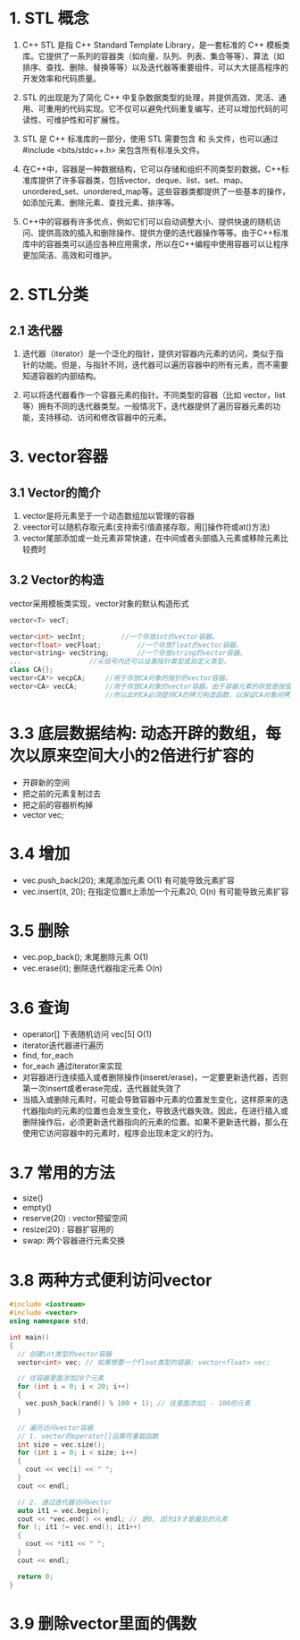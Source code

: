 # 1. STL 概念
1. C++ STL 是指 C++ Standard Template Library，是一套标准的 C++ 模板类库。它提供了一系列的容器类（如向量、队列、列表、集合等等）、算法（如排序、查找、删除、替换等等）以及迭代器等重要组件，可以大大提高程序的开发效率和代码质量。

2. STL 的出现是为了简化 C++ 中复杂数据类型的处理，并提供高效、灵活、通用、可重用的代码实现。它不仅可以避免代码重复编写，还可以增加代码的可读性、可维护性和可扩展性。

3. STL 是 C++ 标准库的一部分，使用 STL 需要包含 <iostream> 和 <algorithm> 头文件，也可以通过 #include <bits/stdc++.h> 来包含所有标准头文件。


4. 在C++中，容器是一种数据结构，它可以存储和组织不同类型的数据。C++标准库提供了许多容器类，包括vector、deque、list、set、map、unordered_set、unordered_map等。这些容器类都提供了一些基本的操作，如添加元素、删除元素、查找元素、排序等。
5. C++中的容器有许多优点，例如它们可以自动调整大小、提供快速的随机访问、提供高效的插入和删除操作、提供方便的迭代器操作等等。由于C++标准库中的容器类可以适应各种应用需求，所以在C++编程中使用容器可以让程序更加简洁、高效和可维护。

# 2. STL分类
## 2.1 迭代器
1. 迭代器（iterator）是一个泛化的指针，提供对容器内元素的访问，类似于指针的功能。但是，与指针不同，迭代器可以遍历容器中的所有元素，而不需要知道容器的内部结构。

2. 可以将迭代器看作一个容器元素的指针。不同类型的容器（比如 vector，list 等）拥有不同的迭代器类型。一般情况下，迭代器提供了遍历容器元素的功能，支持移动、访问和修改容器中的元素。


# 3. vector容器
## 3.1 Vector的简介
1. vector是将元素至于一个动态数组加以管理的容器
2. veector可以随机存取元素(支持索引值直接存取，用[]操作符或at()方法)
3. vector尾部添加或一处元素非常快速，在中间或者头部插入元素或移除元素比较费时

## 3.2 Vector的构造
vector采用模板类实现，vector对象的默认构造形式
```cpp
vector<T> vecT; 

vector<int> vecInt;        	//一个存放int的vector容器。
vector<float> vecFloat;     	//一个存放float的vector容器。
vector<string> vecString;   	//一个存放string的vector容器。
...				    //尖括号内还可以设置指针类型或自定义类型。
class CA{};
vector<CA*> vecpCA;	  	//用于存放CA对象的指针的vector容器。
vector<CA> vecCA;     	//用于存放CA对象的vector容器。由于容器元素的存放是按值复制的方式进行的，
                        //所以此时CA必须提供CA的拷贝构造函数，以保证CA对象间拷贝正常。
```
# 3.3 底层数据结构: 动态开辟的数组，每次以原来空间大小的2倍进行扩容的
- 开辟新的空间
- 把之前的元素复制过去
- 把之前的容器析构掉
- vector<int> vec;
# 3.4 增加
- vec.push_back(20); 末尾添加元素 O(1) 有可能导致元素扩容
- vec.insert(it, 20); 在指定位置it上添加一个元素20, O(n) 有可能导致元素扩容
# 3.5 删除
- vec.pop_back(); 末尾删除元素 O(1)
- vec.erase(it); 删除迭代器指定元素 O(n)
# 3.6 查询
- operator[] 下表随机访问 vec[5]  O(1)
- iterator迭代器进行遍历
- find, for_each 
- for_each 通过iterator来实现
- 对容器进行连续插入或者删除操作(inseret/erase)，一定要更新迭代器，否则第一次insert或者erase完成，迭代器就失效了
- 当插入或删除元素时，可能会导致容器中元素的位置发生变化，这样原来的迭代器指向的元素的位置也会发生变化，导致迭代器失效。因此，在进行插入或删除操作后，必须更新迭代器指向的元素的位置。如果不更新迭代器，那么在使用它访问容器中的元素时，程序会出现未定义的行为。

# 3.7 常用的方法
- size()
- empty()
- reserve(20) : vector预留空间
- resize(20) : 容器扩容用的
- swap: 两个容器进行元素交换
 
# 3.8 两种方式便利访问vector
```cpp
#include <iostream>
#include <vector>
using namespace std;

int main()
{
  // 创建int类型的vector容器
  vector<int> vec; // 如果想要一个float类型的容器: vector<float> vec;

  // 往容器里面添加20个元素
  for (int i = 0; i < 20; i++)
  {
    vec.push_back(rand() % 100 + 1); // 往里面添加1 - 100的元素
  }

  // 遍历访问vector容器
  // 1. vector的operator[]运算符重载函数
  int size = vec.size();
  for (int i = 0; i < size; i++)
  {
    cout << vec[i] << " ";
  }
  cout << endl;

  // 2. 通过迭代器访问vector
  auto it1 = vec.begin();
  cout << *vec.end() << endl; // 是0, 因为19才是最后的元素
  for (; it1 != vec.end(); it1++)
  {
    cout << *it1 << " ";
  }
  cout << endl;

  return 0;
}
```
# 3.9 删除vector里面的偶数

